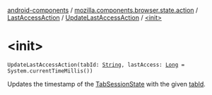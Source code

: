 [android-components](../../../index.md) / [mozilla.components.browser.state.action](../../index.md) / [LastAccessAction](../index.md) / [UpdateLastAccessAction](index.md) / [&lt;init&gt;](./-init-.md)

# &lt;init&gt;

`UpdateLastAccessAction(tabId: `[`String`](https://kotlinlang.org/api/latest/jvm/stdlib/kotlin/-string/index.html)`, lastAccess: `[`Long`](https://kotlinlang.org/api/latest/jvm/stdlib/kotlin/-long/index.html)` = System.currentTimeMillis())`

Updates the timestamp of the [TabSessionState](../../../mozilla.components.browser.state.state/-tab-session-state/index.md) with the given [tabId](tab-id.md).

